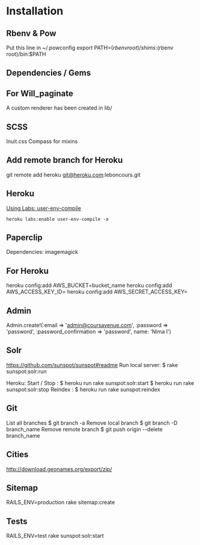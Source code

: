 # Installation

## Rbenv & Pow
Put this line in ~/.powconfig
export PATH=$(rbenv root)/shims:$(rbenv root)/bin:$PATH

## Dependencies / Gems

## For Will_paginate
A custom renderer has been created in lib/

## SCSS
Inuit.css
Compass for mixins

## Add remote branch for Heroku
git remote add heroku git@heroku.com:leboncours.git


## Heroku

[Using Labs: user-env-compile](https://devcenter.heroku.com/articles/labs-user-env-compile#use-case)

    heroku labs:enable user-env-compile -a

## Paperclip

Dependencies: imagemagick

## For Heroku

heroku config:add AWS_BUCKET=bucket_name
heroku config:add AWS_ACCESS_KEY_ID=
heroku config:add AWS_SECRET_ACCESS_KEY=

## Admin
Admin.create!(:email => 'admin@coursavenue.com', :password => 'password', :password_confirmation => 'password', name: 'Nima I')

## Solr
https://github.com/sunspot/sunspot#readme
Run local server:
$ rake sunspot:solr:run

Heroku:
Start / Stop :
$ heroku run rake sunspot:solr:start
$ heroku run rake sunspot:solr:stop
Reindex :
$ heroku run rake sunspot:reindex


## Git
List all branches
$ git branch -a
Remove local branch
$ git branch -D branch_name
Remove remote branch
$ git push origin --delete branch_name

## Cities
http://download.geonames.org/export/zip/

## Sitemap
RAILS_ENV=production rake sitemap:create


## Tests
RAILS_ENV=test rake sunspot:solr:start
